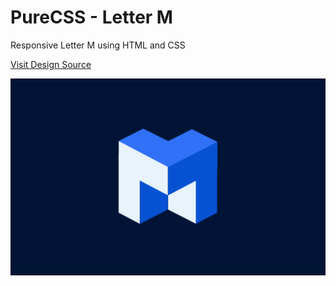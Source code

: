 # PureCSS - Letter M

Responsive Letter M using HTML and CSS

[Visit Design Source](https://dribbble.com/shots/6315007-M-Logo)

<div align="center">
   <img src="screenshot.png" width="800" />
</div

